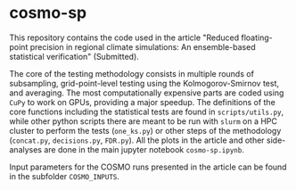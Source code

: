 # cosmo-sp

This repository contains the code used in the article "Reduced floating-point precision in regional climate simulations: An ensemble-based statistical verification" (Submitted).

The core of the testing methodology consists in multiple rounds of subsampling, grid-point-level testing using the Kolmogorov-Smirnov test, and averaging.
The most computationally expensive parts are coded using `CuPy` to work on GPUs, providing a major speedup.
The definitions of the core functions including the statistical tests are found in `scripts/utils.py`, while other python scripts there are meant to be run with `slurm` on a HPC cluster to perform the tests (`one_ks.py`) or other steps of the methodology (`concat.py`, `decisions.py`, `FDR.py`).
All the plots in the article and other side-analyses are done in the main jupyter notebook `cosmo-sp.ipynb`. 

Input parameters for the COSMO runs presented in the article can be found in the subfolder `COSMO_INPUTS`.
